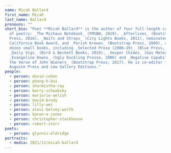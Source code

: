 ```yaml
---
name: Micah Ballard
first_name: Micah
last_name: Ballard
pronouns: ""
short_bio: "Poet **Micah Ballard** is the author of four full-length collections
  of poetry: _The Michaux Notebook_ (FMSBW, 2019), _Afterlives_ (Bootstrap
  Press, 2016), _Waifs and Strays_ (City Lights Books, 2011), nominated for a
  California Book Award, and _Parish Krewes_ (Bootstrap Press, 2009), and over a
  dozen small books, including _Selected Prose (2008–19)_ (Blue Press, 2020),
  _Daily Vigs_ (Bird & Beckett Books, 2019), _Vesper Chimes_ (Gas Meter, 2014),
  _Evangeline Downs_ (Ugly Duckling Presse, 2006) and _Negative Capability in
  the Verse of John Wieners_ (Bootstrap Press, 2017). He is co-editor for
  Auguste Press and Lew Gallery Editions."
people:
  - person: david-cohen
  - person: phong-h-bui
  - person: sharmistha-ray
  - person: barry-schwabsky
  - person: marjorie-welish
  - person: david-brody
  - person: lilly-wei
  - person: alexi-belsey-worth
  - person: karen-e-jones
  - person: christopher-stackhouse
  - person: robert-storr
poets:
  - person: glynnis-eldridge
portraits:
  - media: 2021/11/micah-ballard
---
```

